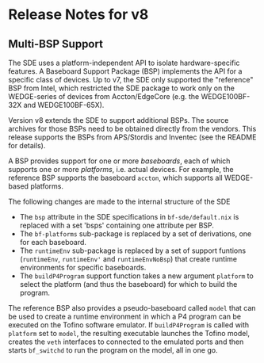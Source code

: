 # Release Notes for v8

## Multi-BSP Support

The SDE uses a platform-independent API to isolate hardware-specific
features.  A Baseboard Support Package (BSP) implements the API for a
specific class of devices.  Up to v7, the SDE only supported the
"reference" BSP from Intel, which restricted the SDE package to work
only on the WEDGE-series of devices from Accton/EdgeCore (e.g. the
WEDGE100BF-32X and WEDGE100BF-65X).

Version v8 extends the SDE to support additional BSPs.  The source
archives for those BSPs need to be obtained directly from the vendors.
This release supports the BSPs from APS/Stordis and Inventec (see the
README for details).

A BSP provides support for one or more _baseboards_, each of which
supports one or more _platforms_, i.e. actual devices.  For example,
the reference BSP supports the baseboard `accton`, which supports all
WEDGE-based platforms.

The following changes are made to the internal structure of the SDE

   * The `bsp` attribute in the SDE specifications in
     `bf-sde/default.nix` is replaced with a set 'bsps' containing one
     attribute per BSP.
   * The `bf-platforms` sub-package is replaced by a set of
     derivations, one for each baseboard.
   * The `runtimeEnv` sub-package is replaced by a set of support
     funtions (`runtimeEnv`, `runtimeEnv'` and `runtimeEnvNoBsp`) that
     create runtime environments for specific baseboards.
   * The `buildP4Program` support function takes a new argument
     `platform` to select the platform (and thus the baseboard) for
     which to build the program.
	 
The reference BSP also provides a pseudo-baseboard called `model` that
can be used to create a runtime environment in which a P4 program can
be executed on the Tofino software emulator.  If `buildP4Program` is
called with `platform` set to `model`, the resulting executable
launches the Tofino model, creates the `veth` interfaces to connected
to the emulated ports and then starts `bf_switchd` to run the program
on the model, all in one go.
